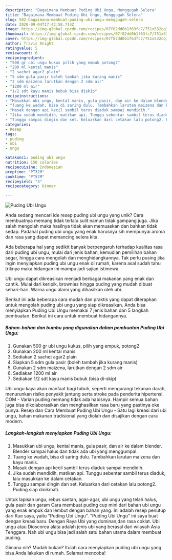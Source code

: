```yaml
---
description: "Bagaimana Membuat Puding Ubi Ungu, Menggugah Selera"
title: "Bagaimana Membuat Puding Ubi Ungu, Menggugah Selera"
slug: 502-bagaimana-membuat-puding-ubi-ungu-menggugah-selera
date: 2020-09-04T17:42:58.714Z
image: https://img-global.cpcdn.com/recipes/07f82dd0b1f63fc7/751x532cq70/puding-ubi-ungu-foto-resep-utama.jpg
thumbnail: https://img-global.cpcdn.com/recipes/07f82dd0b1f63fc7/751x532cq70/puding-ubi-ungu-foto-resep-utama.jpg
cover: https://img-global.cpcdn.com/recipes/07f82dd0b1f63fc7/751x532cq70/puding-ubi-ungu-foto-resep-utama.jpg
author: Travis Knight
ratingvalue: 5
reviewcount: 6
recipeingredient:
- "500 gr ubi ungu kukus pilih yang empuk potong2"
- "200 ml kental manis"
- "2 sachet agar2 plain"
- "5 sdm gula pasir boleh tambah jika kurang manis"
- "2 sdm maizena larutkan dengan 2 sdm air"
- "1200 ml air"
- "1/2 sdt kayu manis bubuk bisa diskip"
recipeinstructions:
- "Masukkan ubi ungu, kental manis, gula pasir, dan air ke dalam blender. Blender sampai halus dan tidak ada ubi yang menggumpal."
- "Tuang ke wadah, bisa di saring dulu. Tambahkan larutan maizena dan kayu manis."
- "Masak dengan api kecil sambil terus diaduk sampai mendidih."
- "Jika sudah mendidih, matikan api. Tunggu sebentar sambil terus diaduk, lalu masukkan ke dalam cetakan."
- "Tunggu sampai dingin dan set. Keluarkan dari cetakan lalu potong2. Puding siap dinikmati."
categories:
- Resep
tags:
- puding
- ubi
- ungu

katakunci: puding ubi ungu 
nutrition: 150 calories
recipecuisine: Indonesian
preptime: "PT32M"
cooktime: "PT57M"
recipeyield: "3"
recipecategory: Dinner

---
```



![Puding Ubi Ungu](https://img-global.cpcdn.com/recipes/07f82dd0b1f63fc7/751x532cq70/puding-ubi-ungu-foto-resep-utama.jpg)

Anda sedang mencari ide resep puding ubi ungu yang unik? Cara membuatnya memang tidak terlalu sulit namun tidak gampang juga. Jika salah mengolah maka hasilnya tidak akan memuaskan dan bahkan tidak sedap. Padahal puding ubi ungu yang enak harusnya sih mempunyai aroma dan rasa yang dapat memancing selera kita.

Ada beberapa hal yang sedikit banyak berpengaruh terhadap kualitas rasa dari puding ubi ungu, mulai dari jenis bahan, kemudian pemilihan bahan segar, hingga cara mengolah dan menghidangkannya. Tak perlu pusing jika ingin menyiapkan puding ubi ungu enak di rumah, karena asal sudah tahu triknya maka hidangan ini mampu jadi sajian istimewa.

Ubi ungu dapat dikreasikan menjadi berbagai makanan yang enak dan cantik. Mulai dari keripik, brownies hingga puding yang mudah dibuat sehari-hari. Warna ungu alami yang dihasilkan oleh ubi.


Berikut ini ada beberapa cara mudah dan praktis yang dapat diterapkan untuk mengolah puding ubi ungu yang siap dikreasikan. Anda bisa menyiapkan Puding Ubi Ungu memakai 7 jenis bahan dan 5 langkah pembuatan. Berikut ini cara untuk membuat hidangannya.

<!--inarticleads1-->

##### Bahan-bahan dan bumbu yang digunakan dalam pembuatan Puding Ubi Ungu:

1. Gunakan 500 gr ubi ungu kukus, pilih yang empuk, potong2
1. Gunakan 200 ml kental manis
1. Sediakan 2 sachet agar2 plain
1. Siapkan 5 sdm gula pasir (boleh tambah jika kurang manis)
1. Gunakan 2 sdm maizena, larutkan dengan 2 sdm air
1. Sediakan 1200 ml air
1. Sediakan 1/2 sdt kayu manis bubuk (bisa di-skip)


Ubi ungu kaya akan manfaat bagi tubuh, seperti mengurangi tekanan darah, menurunkan risiko penyakit jantung serta stroke pada penderita hipertensi. COM - Varian puding memang tidak ada habisnya. Hampir semua bahan juga bisa dikolaborasikan dan menghasilkan rasa baru yang pastinya oke punya. Resep dan Cara Membuat Puding Ubi Ungu - Satu lagi kreasi dari ubi ungu, bahan makanan tradisional yang diolah dan disajikan dengan cara modern. 

<!--inarticleads2-->

##### Langkah-langkah menyiapkan Puding Ubi Ungu:

1. Masukkan ubi ungu, kental manis, gula pasir, dan air ke dalam blender. Blender sampai halus dan tidak ada ubi yang menggumpal.
1. Tuang ke wadah, bisa di saring dulu. Tambahkan larutan maizena dan kayu manis.
1. Masak dengan api kecil sambil terus diaduk sampai mendidih.
1. Jika sudah mendidih, matikan api. Tunggu sebentar sambil terus diaduk, lalu masukkan ke dalam cetakan.
1. Tunggu sampai dingin dan set. Keluarkan dari cetakan lalu potong2. Puding siap dinikmati.


Untuk lapisan ungu, rebus santan, agar-agar, ubi ungu yang telah halus, gula pasir dan garam Cara membuat puding cup mini dari bahan ubi ungu yang enak empuk dan lembut dengan bahan yang. Ini adalah resep penutup dari Kue saya, yaitu &#34;Puding Ubi Ungu&#34;. &#34;Puding Ubi Ungu&#34; ini saya buat dengan kreasi baru. Dengan Raya Ubi yang dominan,dan rasa coklat. Ubi ungu atau Dioscorea alata adalah jenis ubi yang berasal dari wilayah Asia Tenggara. Nah ubi ungu bisa jadi salah satu bahan utama dalam membuat puding. 

Gimana nih? Mudah bukan? Itulah cara menyiapkan puding ubi ungu yang bisa Anda lakukan di rumah. Selamat mencoba!
